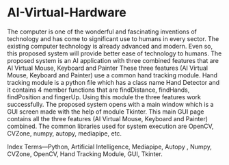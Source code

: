 # AI-Virtual-Hardware
The computer is one of the wonderful and fascinating inventions of technology and has come to significant use to humans in every sector. The existing computer technology is already advanced and modern. Even so, this proposed system will provide better ease of technology to humans. The proposed system is an AI application with three combined features that are AI Virtual Mouse,  Keyboard and Painter These three features (AI Virtual Mouse,  Keyboard and Painter) use a common hand tracking module. Hand tracking module is a python file which has a class name Hand Detector and it contains 4 member functions that are findDistance, findHands, findPosition and fingerUp. Using this module the three features work successfully. The proposed system opens with a main window which is a GUI screen made with the help of module Tkinter. This main GUI page contains all the three features (AI Virtual Mouse,  Keyboard and Painter) combined. The common libraries used for system execution are OpenCV, CVZone, numpy, autopy, mediapipe, etc.  

Index Terms—Python, Artificial Intelligence, Mediapipe, Autopy , Numpy, CVZone, OpenCV, Hand Tracking Module, GUI, Tkinter.

